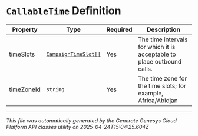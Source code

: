 # `CallableTime` Definition

| Property | Type | Required | Description |
|----------|------|----------|-------------|
| timeSlots | [`CampaignTimeSlot[]`](campaigntimeslot-definition.md) | Yes | The time intervals for which it is acceptable to place outbound calls. |
| timeZoneId | `string` | Yes | The time zone for the time slots; for example, Africa/Abidjan |

---

*This file was automatically generated by the Generate Genesys Cloud Platform API classes utility on 2025-04-24T15:04:25.604Z*